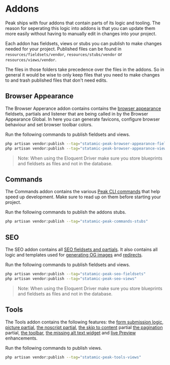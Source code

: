 # Addons

Peak ships with four addons that contain parts of its logic and tooling. The reason for seperating this logic into addons is that you can update them more easily without having to manually edit in changes into your project.

Each addon has fieldsets, views or stubs you can publish to make changes needed for your project. Published files can be found in `resources/fieldsets/vendor`, `resources/stubs/vendor` or `resources/views/vendor`.

The files in those folders take precedence over the files in the addons. So in general it would be wise to only keep files that you need to make changes to and trash published files that don't need edits.

## Browser Appearance
The Browser Apperance addon contains contains the [browser appearance](/features/browser-appearance.html) fieldsets, partials and listener that are being called in by the Browser Appearance Global. In here you can generate favicons, configure browser behaviour and set browser toolbar colors.

Run the following commands to publish fieldsets and views.
```bash
php artisan vendor:publish --tag="statamic-peak-browser-appearance-fieldsets"
php artisan vendor:publish --tag="statamic-peak-browser-appearance-views"
```

> Note: When using the Eloquent Driver make sure you store blueprints and fieldsets as files and not in the database.

## Commands
The Commands addon contains the various [Peak CLI commands](/getting-started/commands.html) that help speed up development. Make sure to read up on them before starting your project.

Run the following commands to publish the addons stubs.

```bash
php artisan vendor:publish --tag="statamic-peak-commands-stubs"
```

## SEO
The SEO addon contains all [SEO fieldsets and partials](/features/seo.html#seo). It also contains all logic and templates used for [generating OG images](/features/social-images-generation.html) and [redirects](/features/redirects.html).

Run the following commands to publish fieldsets and views.

```bash
php artisan vendor:publish --tag="statamic-peak-seo-fieldsets"
php artisan vendor:publish --tag="statamic-peak-seo-views"
```

> Note: When using the Eloquent Driver make sure you store blueprints and fieldsets as files and not in the database.

## Tools
The Tools addon contains the following features: the [form submission logic](/features/forms.html#forms), [picture partial](/features/images.html#images), [the noscript partial](/features/noscript.html), [the skip to content](/features/skip-to-content.html) partial [the pagination](/features/pagination.html#pagination) partial, [the toolbar](/other/toolbar.html#toolbar), [the missing alt text widget](/features/missing-alt-widget.html) and [live Preview](/features/live-preview.html) enhancements.

Run the following commands to publish views.

```bash
php artisan vendor:publish --tag="statamic-peak-tools-views"
```
